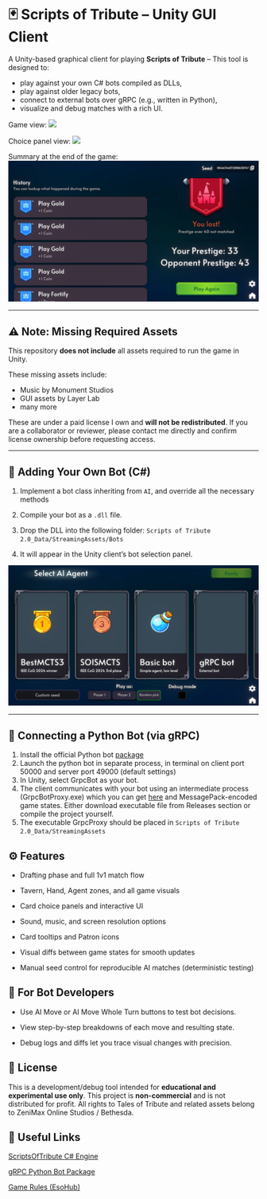 # 🃏 Scripts of Tribute – Unity GUI Client

A Unity-based graphical client for playing **Scripts of Tribute** – This tool is designed to:

- play against your own C# bots compiled as DLLs,
- play against older legacy bots,
- connect to external bots over gRPC (e.g., written in Python),
- visualize and debug matches with a rich UI.

Game view:
![](Docs\screenshots\GameView.png)

Choice panel view:
![](Docs\screenshots\ChoicePanel.png)

Summary at the end of the game:
![](Docs\screenshots\GameEnd.png)

---

## ⚠️ Note: Missing Required Assets

This repository **does not include** all assets required to run the game in Unity.

These missing assets include:
- Music by Monument Studios
- GUI assets by Layer Lab
- many more

These are under a paid license I own and **will not be redistributed**. If you are a collaborator or reviewer, please contact me directly and confirm license ownership before requesting access.

---

## 🤖 Adding Your Own Bot (C#)

1. Implement a bot class inheriting from `AI`, and override all the necessary methods

2. Compile your bot as a `.dll` file.

3. Drop the DLL into the following folder: `Scripts of Tribute 2.0_Data/StreamingAssets/Bots`

4. It will appear in the Unity client’s bot selection panel.

![Panel](Docs\screenshots\GameSetup.png)

---

## 🔌 Connecting a Python Bot (via gRPC)

1. Install the official Python bot [package](https://github.com/ScriptsOfTribute/ScriptsOfTribute-Python)
2. Launch the python bot in separate process, in terminal on client port 50000 and server port 49000 (default settings)
3. In Unity, select GrpcBot as your bot.
4. The client communicates with your bot using an intermediate process (GrpcBotProxy.exe) which you can get [here](https://github.com/Ematerasu/GrpcProxyHost) and MessagePack-encoded game states. Either download executable file from Releases section or compile the project yourself.
5. The executable GrpcProxy should be placed in `Scripts of Tribute 2.0_Data/StreamingAssets`

## ⚙️ Features
* Drafting phase and full 1v1 match flow

* Tavern, Hand, Agent zones, and all game visuals

* Card choice panels and interactive UI

* Sound, music, and screen resolution options

* Card tooltips and Patron icons

* Visual diffs between game states for smooth updates

* Manual seed control for reproducible AI matches (deterministic testing)

## 🧪 For Bot Developers
* Use AI Move or AI Move Whole Turn buttons to test bot decisions.

* View step-by-step breakdowns of each move and resulting state.

* Debug logs and diffs let you trace visual changes with precision.

## 📌 License
This is a development/debug tool intended for **educational and experimental use only**. This project is **non-commercial** and is not distributed for profit. All rights to Tales of Tribute and related assets belong to ZeniMax Online Studios / Bethesda.

## 🔗 Useful Links
[ScriptsOfTribute C# Engine](https://github.com/ScriptsOfTribute/ScriptsOfTribute-Core)

[gRPC Python Bot Package](https://github.com/ScriptsOfTribute/ScriptsOfTribute-Python)

[Game Rules (EsoHub)](https://eso-hub.com/en/guides/tales-of-tribute-guide)
